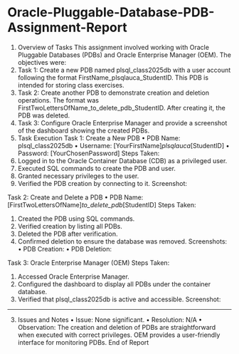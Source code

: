 # Oracle-Pluggable-Database-PDB-Assignment-Report
1. Overview of Tasks
This assignment involved working with Oracle Pluggable Databases (PDBs) and Oracle Enterprise Manager (OEM). The objectives were:
1.	Task 1: Create a new PDB named plsql_class2025db with a user account following the format FirstName_plsqlauca_StudentID. This PDB is intended for storing class exercises.
2.	Task 2: Create another PDB to demonstrate creation and deletion operations. The format was FirstTwoLettersOfName_to_delete_pdb_StudentID. After creating it, the PDB was deleted.
3.	Task 3: Configure Oracle Enterprise Manager and provide a screenshot of the dashboard showing the created PDBs.
2. Task Execution
Task 1: Create a New PDB
•	PDB Name: plsql_class2025db
•	Username: [YourFirstName]_plsqlauca_[StudentID]
•	Password: [YourChosenPassword]
Steps Taken:
1.	Logged in to the Oracle Container Database (CDB) as a privileged user.
2.	Executed SQL commands to create the PDB and user.
3.	Granted necessary privileges to the user.
4.	Verified the PDB creation by connecting to it.
Screenshot:
 
Task 2: Create and Delete a PDB
•	PDB Name: [FirstTwoLettersOfName]_to_delete_pdb_[StudentID]
Steps Taken:
1.	Created the PDB using SQL commands.
2.	Verified creation by listing all PDBs.
3.	Deleted the PDB after verification.
4.	Confirmed deletion to ensure the database was removed.
Screenshots:
•	PDB Creation: 
•	 PDB Deletion: 
 
Task 3: Oracle Enterprise Manager (OEM)
Steps Taken:
1.	Accessed Oracle Enterprise Manager.
2.	Configured the dashboard to display all PDBs under the container database.
3.	Verified that plsql_class2025db is active and accessible.
Screenshot:
 ________________________________________
3. Issues and Notes
•	Issue: None significant.
•	Resolution: N/A
•	Observation: The creation and deletion of PDBs are straightforward when executed with correct privileges. OEM provides a user-friendly interface for monitoring PDBs.
End of Report




